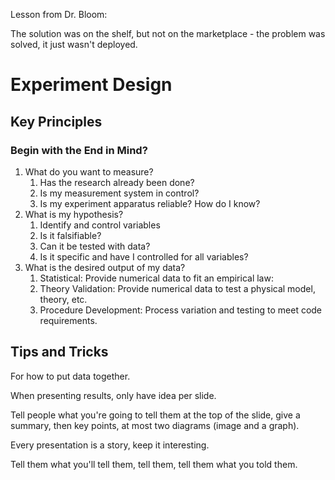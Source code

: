Lesson from Dr. Bloom:

The solution was on the shelf, but not on the marketplace - the problem
was solved, it just wasn't deployed.

# Experiment Design

## Key Principles

### Begin with the End in Mind?

1.  What do you want to measure?
    1.  Has the research already been done?
    2.  Is my measurement system in control?
    3.  Is my experiment apparatus reliable? How do I know?
2.  What is my hypothesis?
    1.  Identify and control variables
    2.  Is it falsifiable?
    3.  Can it be tested with data?
    4.  Is it specific and have I controlled for all variables?
3.  What is the desired output of my data?
    1.  Statistical: Provide numerical data to fit an empirical law:
    2.  Theory Validation: Provide numerical data to test a physical
        model, theory, etc.
    3.  Procedure Development: Process variation and testing to meet
        code requirements.

## Tips and Tricks

For how to put data together.

When presenting results, only have idea per slide.

Tell people what you're going to tell them at the top of the slide, give
a summary, then key points, at most two diagrams (image and a graph).

Every presentation is a story, keep it interesting.

Tell them what you'll tell them, tell them, tell them what you told
them.
